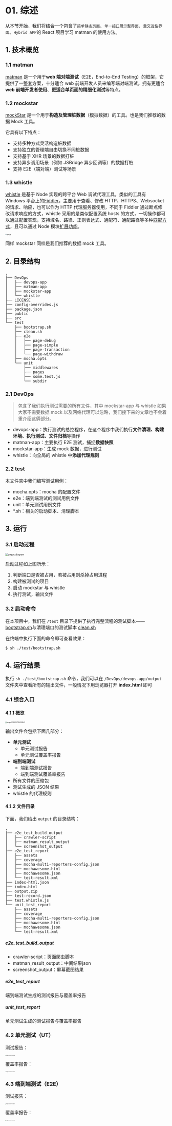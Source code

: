 # 01. 综述

从本节开始，我们将结合一个包含了`简单静态页面`、`单一接口展示型界面`、`重交互性界面`、`Hybrid APP`的 React 项目学习 matman 的使用方法。

## 1. 技术概览

### 1.1 matman

 [matman](https://github.com/matmanjs/matman) 是一个用于**web 端对端测试**（E2E，End-to-End Testing）的框架，它提供了一整套方案，十分适合 web 前端开发人员来编写端对端测试。拥有更适合 **web 前端开发者使用**、**更适合单页面的精细化测试**等特点。

### 1.2 mockstar

[mockStar](https://github.com/mockstarjs/mockstar) 是一个用于**构造及管理桩数据**（模拟数据）的工具。也是我们推荐的数据 Mock 工具。

它具有以下特点：

- 支持多种方式灵活构造桩数据
- 支持独立的管理端自由切换不同桩数据
- 支持基于 XHR 场景的数据打桩
- 支持异步调用场景（例如 JSBridge 异步回调等）的数据打桩
- 支持 E2E（端对端）测试等场景

### 1.3 whistle

[whistle](https://github.com/avwo/whistle) 是基于 Node 实现的跨平台 Web 调试代理工具，类似的工具有 Windows 平台上的[Fiddler](http://www.telerik.com/fiddler/)，主要用于查看、修改 HTTP、HTTPS、Websocket 的请求、响应，也可以作为 HTTP 代理服务器使用，不同于 Fiddler 通过断点修改请求响应的方式，whistle 采用的是类似配置系统 hosts 的方式，一切操作都可以通过配置实现，支持域名、路径、正则表达式、通配符、通配路径等多种[匹配方式](https://wproxy.org/whistle/pattern.html)，且可以通过 Node 模块[扩展功能](https://wproxy.org/whistle/plugins.html)。

<img src="./summary.assets/whistle.png" alt="基本功能" style="zoom: 25%;" />

同样 mockstar 同样是我们推荐的数据 mock 工具。

## 2. 目录结构

```text
.
├── DevOps
│   ├── devops-app
│   ├── matman-app
│   ├── mockstar-app
│   └── whistle
├── LICENSE
├── config-overrides.js
├── package.json
├── public
├── src
└── test
    ├── bootstrap.sh
    ├── clean.sh
    ├── e2e
    │   ├── page-debug
    │   ├── page-simple
    │   ├── page-transaction
    │   └── page-withdraw
    ├── mocha.opts
    └── unit
        ├── middlewares
        ├── pages
        ├── some.test.js
        └── subdir
```

### 2.1 DevOps

> 包含了我们执行测试需要的所有文件，其中 mockstar-app 与 whistle 如果大家不需要数据 mock 以及网络代理可以忽略，我们接下来的文章也不会着重介绍这俩部分。

- devops-app：执行测试的总控程序，在这个程序中我们执行**文件清理、构建环境、执行测试、文件归档**等操作
- matman-app：主要执行 E2E 测试，捕捉**数据快照**
- mockstar-app：生成 mock 数据，进行测试
- whistle：向全局的 whistle 中**添加代理规则**

### 2.2 test

本文件夹中我们编写测试用例：

- mocha.opts：mocha 的配置文件
- e2e：端到端测试的测试用例文件
- unit：单元测试用例文件
- *.sh：相关的启动脚本、清理脚本

## 3. 运行

### 3.1 启动过程

<img src="./summary.assets/yuque_diagram.png" alt="yuque_diagram" style="zoom:50%;" />

启动过程如上图所示：

1. 判断端口是否被占用，若被占用则杀掉占用进程
2. 构建被测试的项目
3. 启动 mockstar 与 whistle
4. 执行测试，输出文件

### 3.2 启动命令

在本项目中，我们在 `/test` 目录下提供了执行完整流程的测试脚本——[bootstrap.sh](https://github.com/matmanjs/matman-demo/blob/master/test/bootstrap.sh)与清理端口的测试脚本 [clean.sh](https://github.com/matmanjs/matman-demo/blob/master/test/clean.sh)

在终端中执行下面的命令即可查看效果：

```bash
$ sh ./test/bootstrap.sh
```

## 4. 运行结果

执行 `sh ./test/bootstrap.sh` 命令，我们可以在 `/DevOps/devops-app/output` 文件夹中查看所有的输出文件，一般情况下用浏览器打开 **index.html** 即可

### 4.1 综合入口

#### 4.1.1 概览

<img src="./summary.assets/image-20200521164526840.png" alt="image-20200521164526840" style="zoom: 30%;" />

输出文件会包括下面几部分：

- **单元测试**
  - 单元测试报告
  - 单元测试覆盖率报告
- **端到端测试**
  - 端到端测试报告
  - 端到端测试覆盖率报告
- 所有文件的压缩包
- 测试生成的 JSON 结果
- whistle 的代理规则

#### 4.1.2 文件目录

下面，我们给出 `output` 的目录结构：

```text
.
├── e2e_test_build_output
│   ├── crawler-script
│   ├── matman_result_output
│   └── screenshot_output
├── e2e_test_report
│   ├── assets
│   ├── coverage
│   ├── mocha-multi-reporters-config.json
│   ├── mochawesome.html
│   ├── mochawesome.json
│   └── test-result.xml
├── index-html.json
├── index.html
├── output.zip
├── test-record.json
├── test.whistle.js
└── unit_test_report
    ├── assets
    ├── coverage
    ├── mocha-multi-reporters-config.json
    ├── mochawesome.html
    ├── mochawesome.json
    └── test-result.xml
```

##### e2e_test_build_output

- crawler-script：页面爬虫脚本
- matman_result_output：中间结果json
- screenshot_output：屏幕截图结果

##### e2e_test_report

端到端测试生成的测试报告与覆盖率报告

##### unit_test_report

单元测试生成的测试报告与覆盖率报告

### 4.2 单元测试（UT）

测试报告：

<img src="./summary.assets/image-20200521170634535.png" alt="image-20200521170634535" style="zoom: 15%;" />

覆盖率报告：

<img src="./summary.assets/image-20200521170713829.png" alt="image-20200521170713829" style="zoom:15%;" />

### 4.3 端到端测试（E2E）

测试报告：

<img src="./summary.assets/image-20200521170748125.png" alt="image-20200521170748125" style="zoom:15%;" />

覆盖率报告：

<img src="./summary.assets/image-20200521170824202.png" alt="image-20200521170824202" style="zoom:15%;" />